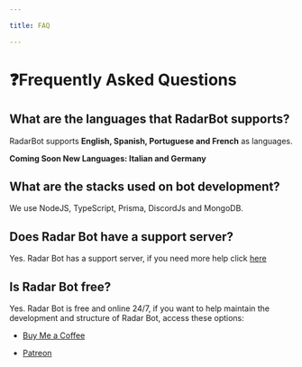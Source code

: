 ```yaml
---

title: FAQ

---
```

# ❓Frequently Asked Questions

## What are the languages that RadarBot supports?

RadarBot supports **English, Spanish, Portuguese and French** as languages.

**Coming Soon  New Languages: Italian and Germany**

## What are the stacks used on bot development?

We use NodeJS, TypeScript, Prisma, DiscordJs and MongoDB.


## Does Radar Bot have a support server? 

Yes. Radar Bot has a support server, if you need more help click [here](https://discord.com/invite/DEtGv4wUNX)


## Is Radar Bot free?

Yes. Radar Bot is free and online 24/7, if you want to help maintain the development and structure of Radar Bot, access these options:

* [Buy Me a Coffee](https://www.buymeacoffee.com/andrebrito16)


* [Patreon](https://www.patreon.com/andrebrito16)&#x20;



